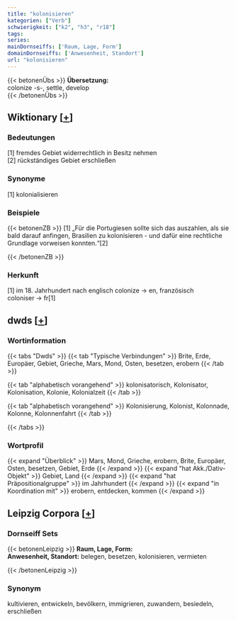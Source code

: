 ```yaml
---
title: "kolonisieren"
kategorien: ["Verb"]
schwierigkeit: ["k2", "h3", "r18"]
tags:
series:
mainDornseiffs: ['Raum, Lage, Form']
domainDornseiffs: ['Anwesenheit, Standort']
url: "kolonisieren"
---
```


{{< betonenÜbs >}}
**Übersetzung:**  
colonize -s-, settle, develop  
{{< /betonenÜbs >}}

## Wiktionary [[+](https://de.wiktionary.org/wiki/kolonisieren)]

### Bedeutungen
[1] fremdes Gebiet widerrechtlich in Besitz nehmen  
[2] rückständiges Gebiet erschließen  

### Synonyme
[1] kolonialisieren  

### Beispiele
{{< betonenZB >}}
[1] „Für die Portugiesen sollte sich das auszahlen, als sie bald darauf anfingen, Brasilien zu kolonisieren - und dafür eine rechtliche Grundlage vorweisen konnten.“[2]  

{{< /betonenZB >}}
### Herkunft
[1] im 18. Jahrhundert nach englisch colonize → en, französisch coloniser → fr[1]  



## dwds [[+](https://www.dwds.de/wb/kolonisieren)]

### Wortinformation
{{< tabs "Dwds" >}}
{{< tab "Typische Verbindungen" >}}
Brite, Erde, Europäer, Gebiet, Grieche, Mars, Mond, Osten, besetzen, erobern
{{< /tab >}}

{{< tab "alphabetisch vorangehend" >}}
kolonisatorisch, Kolonisator, Kolonisation, Kolonie, Kolonialzeit
{{< /tab >}}

{{< tab "alphabetisch vorangehend" >}}
Kolonisierung, Kolonist, Kolonnade, Kolonne, Kolonnenfahrt
{{< /tab >}}

{{< /tabs >}}

### Wortprofil
{{< expand "Überblick" >}} Mars, Mond, Grieche, erobern, Brite, Europäer, Osten, besetzen, Gebiet, Erde {{< /expand >}}
{{< expand "hat Akk./Dativ-Objekt" >}} Gebiet, Land {{< /expand >}}
{{< expand "hat Präpositionalgruppe" >}} im Jahrhundert {{< /expand >}}
{{< expand "in Koordination mit" >}} erobern, entdecken, kommen {{< /expand >}}

## Leipzig Corpora [[+](https://corpora.uni-leipzig.de/en/res?word=kolonisieren&corpusId=deu_newscrawl-public_2018)]

### Dornseiff Sets
{{< betonenLeipzig >}}
**Raum, Lage, Form:**  
**Anwesenheit, Standort:** belegen, besetzen, kolonisieren, vermieten  

{{< /betonenLeipzig >}}

### Synonym
kultivieren, entwickeln, bevölkern, immigrieren, zuwandern, besiedeln, erschließen

